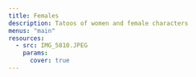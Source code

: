 ```yaml
---
title: Females
description: Tatoos of women and female characters
menus: "main"
resources:
  - src: IMG_5810.JPEG
    params:
      cover: true
---
```

